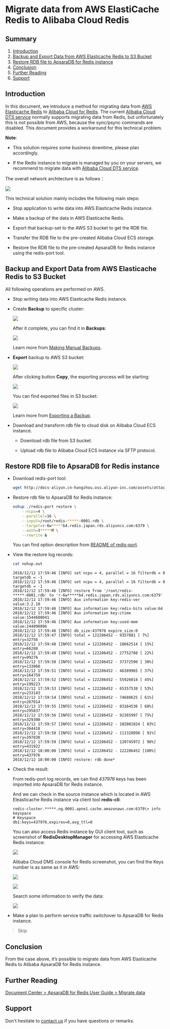 # Migrate data from AWS ElastiCache Redis to Alibaba Cloud Redis

## Summary
1. [Introduction](#introduction)
2. [Backup and Export Data from AWS Elasticache Redis to S3 Bucket](#backup-and-export-data-from-aws-elasticache-redis-to-s3-bucket)
3. [Restore RDB file to ApsaraDB for Redis instance](#restore-rdb-file-to-apsaradb-for-redis-instance)
4. [Conclusion](#conclusion)
5. [Further Reading](#further-reading)
6. [Support](#support)

## Introduction
In this document, we introduce a method for migrating data from 
[AWS Elasticache Redis](https://aws.amazon.com/elasticache/redis/) to
[Alibaba Cloud for Redis](https://www.alibabacloud.com/product/apsaradb-for-redis). The current
[Alibaba Cloud DTS service](https://www.alibabacloud.com/product/data-transmission-service) normally supports
migrating data from Redis, but unfortunately this is not possible from AWS, because the sync/psync commands are
disabled. This document provides a workaround for this technical problem.

**Note**:

-   This solution requires some business downtime, please plan accordingly.

-   If the Redis instance to migrate is managed by you on your servers, we recommend to migrate data with
    [Alibaba Cloud DTS service](https://www.alibabacloud.com/product/data-transmission-service).

The overall network architecture is as follows：

![](images/ff4dae597426ec25f2187d06b573bef2.png)

This technical solution mainly includes the following main steps:

-   Stop application to write data into AWS Elasticache Redis instance.

-   Make a backup of the data in AWS Elasticache Redis.

-   Export that backup-set to the AWS S3 bucket to get the RDB file.

-   Transfer the RDB file to the pre-created Alibaba Cloud ECS storage.

-   Restore the RDB file to the pre-created ApsaraDB for Redis instance using
    the redis-port tool.

## Backup and Export Data from AWS Elasticache Redis to S3 Bucket
All following operations are performed on AWS.

-   Stop writing data into AWS Elasticache Redis instance.

-   Create **Backup** to specific cluster:

    ![](images/5905fb087626c9895e2af18963921adb.png)

    After it complete, you can find it in **Backups**:

    ![](images/42348e56fedd06a3396f17f3692256dc.png)

    Learn more from [Making Manual Backups](https://docs.aws.amazon.com/AmazonElastiCache/latest/red-ug/backups-manual.html).

-   **Export** backup to AWS S3 bucket:

    ![](images/53a7b81b5b7a6f7bcf63cf989f40fb11.png)

    After clicking button **Copy**, the exporting process will be starting:

    ![](images/293b7e6b326b0ac9ce1cb65ef09bd42b.png)

    You can find exported files in S3 bucket:

    ![](images/dd908c64fb94d344a8ade9378fb36207.png)

    Learn more from [Exporting a Backup](https://docs.aws.amazon.com/AmazonElastiCache/latest/red-ug/backups-exporting.html).

-   Download and transform rdb file to cloud disk on Alibaba Cloud ECS instance.

    -   Download rdb file from S3 bucket.

    -   Upload rdb file to Alibaba Cloud ECS instance via SFTP protocol.

## Restore RDB file to ApsaraDB for Redis instance
-   Download redis-port tool:

    ```bash
    wget http://docs-aliyun.cn-hangzhou.oss.aliyun-inc.com/assets/attach/85829/cn_zh/1533199526614/redis-port%282%29
    ```

-   Restore rdb file to ApsaraDB for Redis instance:

    ```bash
    nohup ./redis-port restore \
        --ncpu=4 \
        --parallel=16 \
        --input=/root/redis-*****-0001.rdb \
        --target=r-6w*****b4.redis.japan.rds.aliyuncs.com:6379 \
        --auth=3*****M \
        --rewrite &
    ```

    You can find option description from [README of redis-port](https://github.com/CodisLabs/redis-port/blob/redis-4.x-cgo/README.md).

-   View the restore log records:

    ```bash
    cat nohup.out
    ```
    ```
    2018/12/12 17:59:46 [INFO] set ncpu = 4, parallel = 16 filterdb = 0 targetdb = -1
    2018/12/12 17:59:46 [INFO] set ncpu = 4, parallel = 16 filterdb = 0 targetdb = -1
    2018/12/12 17:59:46 [INFO] restore from '/root/redis-*****-0001.rdb' to 'r-6w*****b4.redis.japan.rds.aliyuncs.com:6379'
    2018/12/12 17:59:46 [INFO] Aux information key:redis-ver value:3.2.10
    2018/12/12 17:59:46 [INFO] Aux information key:redis-bits value:64
    2018/12/12 17:59:46 [INFO] Aux information key:ctime value:1544608041
    2018/12/12 17:59:46 [INFO] Aux information key:used-mem value:244890896
    2018/12/12 17:59:46 [INFO] db_size:437976 expire_size:0
    2018/12/12 17:59:47 [INFO] total = 122286452 - 9357881 [ 7%] entry=32756
    2018/12/12 17:59:48 [INFO] total = 122286452 - 18662514 [ 15%] entry=66288
    2018/12/12 17:59:49 [INFO] total = 122286452 - 27752788 [ 22%] entry=99276
    2018/12/12 17:59:50 [INFO] total = 122286452 - 37372590 [ 30%] entry=133868
    2018/12/12 17:59:51 [INFO] total = 122286452 - 46389965 [ 37%] entry=164759
    2018/12/12 17:59:52 [INFO] total = 122286452 - 55926014 [ 45%] entry=199223
    2018/12/12 17:59:53 [INFO] total = 122286452 - 65357538 [ 53%] entry=233143
    2018/12/12 17:59:54 [INFO] total = 122286452 - 74688625 [ 61%] entry=267014
    2018/12/12 17:59:55 [INFO] total = 122286452 - 83164536 [ 68%] entry=295837
    2018/12/12 17:59:56 [INFO] total = 122286452 - 92365997 [ 75%] entry=329300
    2018/12/12 17:59:57 [INFO] total = 122286452 - 102081024 [ 83%] entry=364418
    2018/12/12 17:59:58 [INFO] total = 122286452 - 111328898 [ 91%] entry=397830
    2018/12/12 17:59:59 [INFO] total = 122286452 - 120745972 [ 98%] entry=431922
    2018/12/12 18:00:00 [INFO] total = 122286452 - 122286452 [100%] entry=437976
    2018/12/12 18:00:00 [INFO] restore: rdb done*
    ```
-   Check the result:

    From redis-port log records, we can find *437976* keys has been imported
    into ApsaraDB for Redis instance.

    And we can check in the source instance which is located in AWS Eleasticache
    Redis instance via client tool **redis-cli**:
    
    ```
    redis-cluster.*****.ng.0001.apne1.cache.amazonaws.com:6379\> info keyspace
    # Keyspace
    db1:keys=437976,expires=0,avg_ttl=0
    ```
    
    You can also access Redis instance by GUI client tool, such as screenshot of
    **RedisDesktopManager** for accessing AWS Elasticache Redis instance:

    ![](images/9a81981d7890dec9ccd49ac789f03625.png)

    Alibaba Cloud DMS console for Redis screenshot, you can find the Keys number
    is as same as it in AWS:

    ![](images/19c311f9d3979c945014dc04d0a442dc.png)

    ![](images/cf0dd3d0d2681fa58ae620058ac41aba.png)

    Search some information to verify the data:

    ![](images/462465fbccdff9f10e03f6ca39f0f22a.png)

-   Make a plan to perform service traffic switchover to ApsaraDB for Redis instance.

>   Skip

## Conclusion
From the case above, it’s possible to migrate data from AWS Elasticache
Redis to Alibaba ApsaraDB for Redis instance.

## Further Reading
[Document Center \> ApsaraDB for Redis User Guide \> Migrate data](https://www.alibabacloud.com/help/doc-detail/85180.htm)

## Support
Don't hesitate to [contact us](mailto:projectdelivery@alibabacloud.com) if you have questions or remarks.